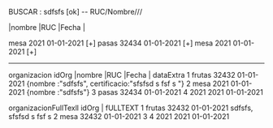 
BUSCAR : sdfsfs    [ok]   -- RUC/Nombre///

|nombre     |RUC    |Fecha  |
<!-- frutas      32432   01-01-2021  [+] -->
mesa        2021    01-01-2021  [+]
pasas       32434   01-01-2021  [+]
mesa        2021    01-01-2021  [+]


--------------------------------------------------------------

organizacion
idOrg   |nombre     |RUC    |Fecha  |    dataExtra
1       frutas      32432   01-01-2021   {nombre :"sdfsfs", certificacio:"sfsfsd s fsf s "}
2       mesa        2021    01-01-2021   {nombre :"sdfsfs"}
3       pasas       32434   01-01-2021
4       2021        2021    01-01-2021


organizacionFullTexll
idOrg       |   fULLTEXT
1               frutas      32432   01-01-2021  sdfsfs, sfsfsd s fsf s
2               mesa        32432   01-01-2021
3
4               2021        2021    01-01-2021
